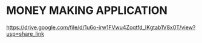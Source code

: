 # MONEY MAKING APPLICATION

https://drive.google.com/file/d/1u6o-irw1FVwu4Zoqtfd_IKgtab1V8x0T/view?usp=share_link
